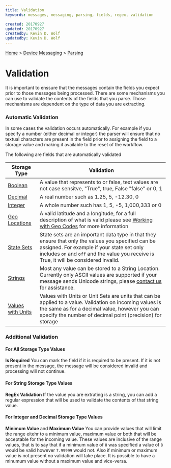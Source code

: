 ```yaml
---
title: Validation
keywords: messages, messaging, parsing, fields, regex, validation

created: 20170927
updated: 20170927
createdby: Kevin D. Wolf
updatedby: Kevin D. Wolf
---
```

[Home](../../Index.md) > [Device Messaging](../Index.md) > [Parsing](Index.md)

# Validation

It is important to enssure that the messages contain the fields you expect prior to those messages being processed.  There are some mechanisms you 
can use to validate the contents of the fields that you parse.  Those mechanisms are dependent on the type of data you are extracting.

### Automatic Validation
In some cases the validation occurs automatically.  For example if you specify a number (either decimal or integer) the parser
will ensure that no textual characters are present in the field prior to assigning the field to a storage value and making it 
available to the reset of the workflow.

The following are fields that are automatically validated

| Storage Type | Validation |
| ------------ | --- |
| [Boolean](../TypeSystem/Booleans.md) | A value that represents to or false, text values are not case sensitve, "True", true, False "false" or 0, 1 |
| [Decimal](../TypeSystem/Decimals.md) | A real number such as 1.25, 5, -12.30, 0 |
| [Integer](../TypeSystem/Integers.md) | A whole number such has 1, 5, -5, 1,000,333 or 0 |
| [Geo Locations](../TypeSystem/GeoLocation.md) | A valid latitude and a longitude, for a full description of what is valid please see [Working with Geo Codes](../TypeSystem/GeoLocation.md) for more information |
| [State Sets](../TypeSystem/StatesAndEnums.md) | State sets are an important data type in that they ensure that only the values you specified can be assigned.  For example if your state set only includes ```on``` and ```off``` and the value you receive is True, it will be considered invalid.|
| [Strings](../TypeSystem/Strings.md) | Most any value can be stored to a String Location.  Currently only ASCII values are supported if your message sends Unicode strings, please [contact us](http://support.nuviot.com) for assistance. |
| [Values with Units](../TypeSystem/Integers.md) | Values with Units or Unit Sets are units that can be applied to a value.  Validation on incoming values is the same as for a decimal value, however you can specify the number of decimal point (precision) for storage |

### Additional Validation

#### For All Storage Type Values  
**Is Required** You can mark the field if it is required to be present.  If it is not present in the message, the message will be considered invalid and
processing will not continue.

#### For String Storage Type Values
**RegEx Validation** If the value you are extrating is a string, you can add a regular expression that will be used to validate the contents of that string value.

#### For Integer and Decimal Storage Type Values
**Minimum Value** and **Maximum Value** You can provide values that will limit the range eitehr to a minimum value, maximum value or both that will be 
acceptable for the incoming value.  These values are inclusive of the range values, that is to say that if a minimum value of ```8``` was specified a
value of ```8``` would be valid however `7.99999` would not.  Also if minimum or maximum value is not present no validation will take place.  It is possible
to have a minumum value without a maximum value and vice-versa. 



